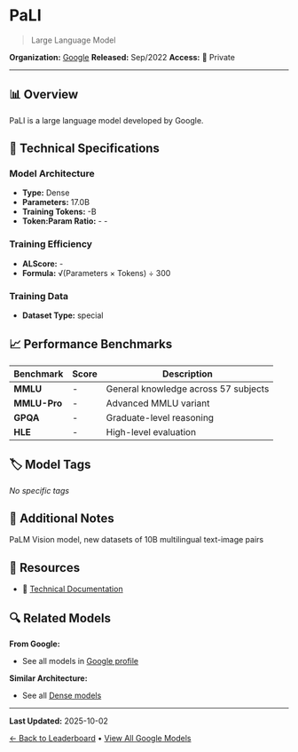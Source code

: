 # PaLI

> Large Language Model

**Organization:** [Google](../../labs/google.md)
**Released:** Sep/2022
**Access:** 🔴 Private

---

## 📊 Overview

PaLI is a large language model developed by Google.

## 🔧 Technical Specifications

### Model Architecture
- **Type:** Dense
- **Parameters:** 17.0B
- **Training Tokens:** -B
- **Token:Param Ratio:** - -

### Training Efficiency
- **ALScore:** -
- **Formula:** √(Parameters × Tokens) ÷ 300

### Training Data
- **Dataset Type:** special

## 📈 Performance Benchmarks

| Benchmark | Score | Description |
|-----------|-------|-------------|
| **MMLU** | - | General knowledge across 57 subjects |
| **MMLU-Pro** | - | Advanced MMLU variant |
| **GPQA** | - | Graduate-level reasoning |
| **HLE** | - | High-level evaluation |

## 🏷️ Model Tags

_No specific tags_

## 📝 Additional Notes

PaLM Vision model, new datasets of 10B multilingual text-image pairs

## 🔗 Resources

- 📄 [Technical Documentation](https://arxiv.org/abs/2209.06794)

## 🔍 Related Models

**From Google:**
- See all models in [Google profile](../../labs/google.md)

**Similar Architecture:**
- See all [Dense models](../../architectures/dense.md)

---

**Last Updated:** 2025-10-02

[← Back to Leaderboard](../../README.md) • [View All Google Models](../../labs/google.md)
